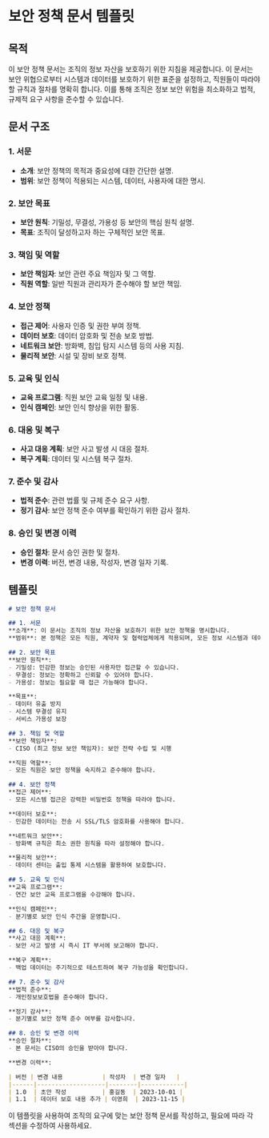 # 보안 정책 문서 템플릿

## 목적
이 보안 정책 문서는 조직의 정보 자산을 보호하기 위한 지침을 제공합니다. 이 문서는 보안 위협으로부터 시스템과 데이터를 보호하기 위한 표준을 설정하고, 직원들이 따라야 할 규칙과 절차를 명확히 합니다. 이를 통해 조직은 정보 보안 위험을 최소화하고 법적, 규제적 요구 사항을 준수할 수 있습니다.

## 문서 구조

### 1. 서문
- **소개**: 보안 정책의 목적과 중요성에 대한 간단한 설명.
- **범위**: 보안 정책이 적용되는 시스템, 데이터, 사용자에 대한 명시.

### 2. 보안 목표
- **보안 원칙**: 기밀성, 무결성, 가용성 등 보안의 핵심 원칙 설명.
- **목표**: 조직이 달성하고자 하는 구체적인 보안 목표.

### 3. 책임 및 역할
- **보안 책임자**: 보안 관련 주요 책임자 및 그 역할.
- **직원 역할**: 일반 직원과 관리자가 준수해야 할 보안 책임.

### 4. 보안 정책
- **접근 제어**: 사용자 인증 및 권한 부여 정책.
- **데이터 보호**: 데이터 암호화 및 전송 보호 방법.
- **네트워크 보안**: 방화벽, 침입 탐지 시스템 등의 사용 지침.
- **물리적 보안**: 시설 및 장비 보호 정책.

### 5. 교육 및 인식
- **교육 프로그램**: 직원 보안 교육 일정 및 내용.
- **인식 캠페인**: 보안 인식 향상을 위한 활동.

### 6. 대응 및 복구
- **사고 대응 계획**: 보안 사고 발생 시 대응 절차.
- **복구 계획**: 데이터 및 시스템 복구 절차.

### 7. 준수 및 감사
- **법적 준수**: 관련 법률 및 규제 준수 요구 사항.
- **정기 감사**: 보안 정책 준수 여부를 확인하기 위한 감사 절차.

### 8. 승인 및 변경 이력
- **승인 절차**: 문서 승인 권한 및 절차.
- **변경 이력**: 버전, 변경 내용, 작성자, 변경 일자 기록.

## 템플릿

```markdown
# 보안 정책 문서

## 1. 서문
**소개**: 이 문서는 조직의 정보 자산을 보호하기 위한 보안 정책을 명시합니다.  
**범위**: 본 정책은 모든 직원, 계약자 및 협력업체에게 적용되며, 모든 정보 시스템과 데이터에 적용됩니다.

## 2. 보안 목표
**보안 원칙**: 
- 기밀성: 민감한 정보는 승인된 사용자만 접근할 수 있습니다.
- 무결성: 정보는 정확하고 신뢰할 수 있어야 합니다.
- 가용성: 정보는 필요할 때 접근 가능해야 합니다.

**목표**:
- 데이터 유출 방지
- 시스템 무결성 유지
- 서비스 가용성 보장

## 3. 책임 및 역할
**보안 책임자**: 
- CISO (최고 정보 보안 책임자): 보안 전략 수립 및 시행

**직원 역할**:
- 모든 직원은 보안 정책을 숙지하고 준수해야 합니다.

## 4. 보안 정책
**접근 제어**: 
- 모든 시스템 접근은 강력한 비밀번호 정책을 따라야 합니다.

**데이터 보호**: 
- 민감한 데이터는 전송 시 SSL/TLS 암호화를 사용해야 합니다.

**네트워크 보안**: 
- 방화벽 규칙은 최소 권한 원칙을 따라 설정해야 합니다.

**물리적 보안**: 
- 데이터 센터는 출입 통제 시스템을 활용하여 보호합니다.

## 5. 교육 및 인식
**교육 프로그램**:
- 연간 보안 교육 프로그램을 수강해야 합니다.

**인식 캠페인**:
- 분기별로 보안 인식 주간을 운영합니다.

## 6. 대응 및 복구
**사고 대응 계획**:
- 보안 사고 발생 시 즉시 IT 부서에 보고해야 합니다.

**복구 계획**:
- 백업 데이터는 주기적으로 테스트하여 복구 가능성을 확인합니다.

## 7. 준수 및 감사
**법적 준수**:
- 개인정보보호법을 준수해야 합니다.

**정기 감사**:
- 분기별로 보안 정책 준수 여부를 감사합니다.

## 8. 승인 및 변경 이력
**승인 절차**:
- 본 문서는 CISO의 승인을 받아야 합니다.

**변경 이력**:

| 버전 | 변경 내용           | 작성자  | 변경 일자   |
|------|-------------------|--------|------------|
| 1.0  | 초안 작성          | 홍길동  | 2023-10-01 |
| 1.1  | 데이터 보호 내용 추가 | 이영희  | 2023-11-15 |
```

이 템플릿을 사용하여 조직의 요구에 맞는 보안 정책 문서를 작성하고, 필요에 따라 각 섹션을 수정하여 사용하세요.